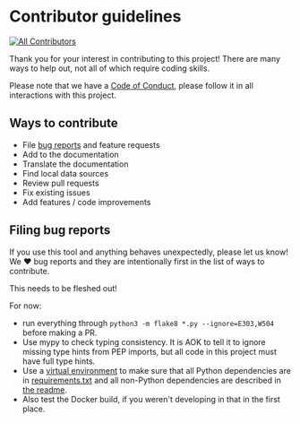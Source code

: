 # Contributor guidelines

<!-- ALL-CONTRIBUTORS-BADGE:START - Do not remove or modify this section -->
[![All Contributors](https://img.shields.io/badge/all_contributors-2-orange.svg?style=flat-square)](README.md#contributors-)
<!-- ALL-CONTRIBUTORS-BADGE:END -->

Thank you for your interest in contributing to this project!  There are many ways to help out, not all of which require coding skills.

Please note that we have a [Code of Conduct](CODE_OF_CONDUCT.md), please follow it in all interactions with this project.

## Ways to contribute

* File [bug reports](#Filing-bug-reports) and feature requests
* Add to the documentation
* Translate the documentation
* Find local data sources
* Review pull requests
* Fix existing issues
* Add features / code improvements

## Filing bug reports

If you use this tool and anything behaves unexpectedly, please let us know!  We ❤️ bug reports and they are intentionally first in the list of ways to contribute.


This needs to be fleshed out!

For now:

* run everything through `python3 -m flake8 *.py --ignore=E303,W504` before making a PR.
* Use mypy to check typing consistency.  It is AOK to tell it to ignore missing type hints from PEP imports, but all code in this project must have full type hints.
* Use a [virtual environment](https://docs.python.org/3/library/venv.html) to make sure that all Python dependencies are in [requirements.txt](requirements.txt) and all non-Python dependencies are described in [the readme](README.md).
* Also test the Docker build, if you weren't developing in that in the first place.




